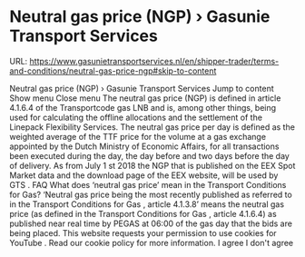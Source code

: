 # Neutral gas price (NGP) › Gasunie Transport Services

URL: https://www.gasunietransportservices.nl/en/shipper-trader/terms-and-conditions/neutral-gas-price-ngp#skip-to-content

Neutral gas price (NGP) › Gasunie Transport Services
Jump to content
Show menu
Close menu
The neutral
gas
price (NGP) is defined in article 4.1.6.4 of the Transportcode
gas
LNB and is, among other things, being used for calculating the offline allocations and the settlement of the
Linepack
Flexibility Services.
The neutral
gas
price per day is defined as the weighted average of the TTF price for the volume at a
gas
exchange appointed by the Dutch Ministry of Economic Affairs, for all transactions been executed during the day, the day before and two days before the day of delivery.
As from July 1
st
2018 the NGP that is published on the EEX Spot Market data and the download page of the
EEX
website, will be used by
GTS
.
FAQ
What does ‘neutral gas price’ mean in the Transport Conditions for Gas?
‘Neutral
gas
price being the most recently published as referred to in the Transport Conditions for
Gas
, article 4.1.3.8’ means the neutral
gas
price (as defined in the Transport Conditions for
Gas
, article 4.1.6.4) as published near real time by
PEGAS
at 06:00 of the
gas day
that the bids are being placed.
This website requests your permission to use cookies for
YouTube
. Read our
cookie policy
for more information.
I agree
I don't agree